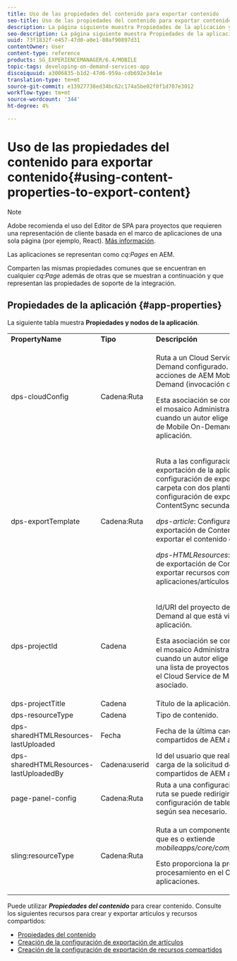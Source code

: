 ```yaml
---
title: Uso de las propiedades del contenido para exportar contenido
seo-title: Uso de las propiedades del contenido para exportar contenido
description: La página siguiente muestra Propiedades de la aplicación y Nodos.
seo-description: La página siguiente muestra Propiedades de la aplicación y Nodos.
uuid: 73f1832f-e457-47d0-a0e1-80af90897d31
contentOwner: User
content-type: reference
products: SG_EXPERIENCEMANAGER/6.4/MOBILE
topic-tags: developing-on-demand-services-app
discoiquuid: a3006835-b1d2-47d6-959a-cdb692e34e1e
translation-type: tm+mt
source-git-commit: e13927738ed34bc62c174a5be02f0f1d707e3012
workflow-type: tm+mt
source-wordcount: '344'
ht-degree: 4%

---
```



# Uso de las propiedades del contenido para exportar contenido{#using-content-properties-to-export-content}

>[!NOTE]
>
>Adobe recomienda el uso del Editor de SPA para proyectos que requieren una representación de cliente basada en el marco de aplicaciones de una sola página (por ejemplo, React). [Más información](/help/sites-developing/spa-overview.md).

Las aplicaciones se representan como *cq:Pages* en AEM.

Comparten las mismas propiedades comunes que se encuentran en cualquier *cq:Page* además de otras que se muestran a continuación y que representan las propiedades de soporte de la integración.

## Propiedades de la aplicación {#app-properties}

La siguiente tabla muestra **Propiedades y nodos de la aplicación**.

<table>
 <tbody>
  <tr>
   <td><strong>PropertyName</strong></td>
   <td><strong>Tipo</strong></td>
   <td><strong>Descripción</strong></td>
  </tr>
  <tr>
   <td>dps-cloudConfig</td>
   <td>Cadena:Ruta</td>
   <td><p>Ruta a un Cloud Service de Mobile On-Demand configurado. Utilizado para acciones de AEM Mobile a Mobile On-Demand (invocación de API)</p> <p>Esta asociación se configura mediante el mosaico Administrar conexión cuando un autor elige un Cloud Service de Mobile On-Demand para asociar la aplicación.</p> </td>
  </tr>
  <tr>
   <td>dps-exportTemplate</td>
   <td>Cadena:Ruta</td>
   <td><p>Ruta a las configuraciones de exportación de la aplicación. La configuración de exportación es una carpeta con dos plantillas de configuración de exportación de ContentSync secundarias;</p> <p><i>dps-article</i>: Configuración de exportación de ContentSync para exportar el contenido del artículo</p> <p><i>dps-HTMLResources</i>: Configuración de exportación de ContentSync para exportar recursos compartidos de aplicaciones/artículos</p> </td>
  </tr>
  <tr>
   <td>dps-projectId</td>
   <td>Cadena</td>
   <td><p>Id/URI del proyecto de Mobile On-Demand al que está vinculada esta aplicación.</p> <p>Esta asociación se configura mediante el mosaico Administrar conexión cuando un autor elige el proyecto de una lista de proyectos disponibles para el Cloud Service de Mobile On-Demand asociado.</p> </td>
  </tr>
  <tr>
   <td>dps-projectTitle</td>
   <td>Cadena</td>
   <td>Título de la aplicación.</td>
  </tr>
  <tr>
   <td>dps-resourceType</td>
   <td>Cadena</td>
   <td>Tipo de contenido.</td>
  </tr>
  <tr>
   <td>dps-sharedHTMLResources-lastUploaded</td>
   <td>Fecha</td>
   <td>Fecha de la última carga de recursos compartidos de AEM a AEM Mobile.</td>
  </tr>
  <tr>
   <td>dps-sharedHTMLResources-lastUploadedBy</td>
   <td>Cadena:userid</td>
   <td>Id del usuario que realizó la última carga de la solicitud de recursos compartidos de AEM a AEM Mobile.</td>
  </tr>
  <tr>
   <td>page-panel-config</td>
   <td>Cadena:Ruta</td>
   <td>Ruta a una configuración de panel. La ruta se puede redirigir a una configuración de tablero personalizada según sea necesario.</td>
  </tr>
  <tr>
   <td>sling:resourceType</td>
   <td>Cadena:Ruta</td>
   <td><p>Ruta a un componente cq:Component que es o extiende <i>mobileapps/core/components/instance.</i></p> <p>Esto proporciona la presencia y el procesamiento en el Catálogo de aplicaciones.</p> </td>
  </tr>
 </tbody>
</table>

Puede utilizar ***Propiedades del contenido*** para crear contenido. Consulte los siguientes recursos para crear y exportar artículos y recursos compartidos:

* [Propiedades del contenido](/help/mobile/content-properties.md)
* [Creación de la configuración de exportación de artículos](/help/mobile/creating-article-export-configuration.md)
* [Creación de la configuración de exportación de recursos compartidos](/help/mobile/creating-shared-resources-export-configuration.md)
